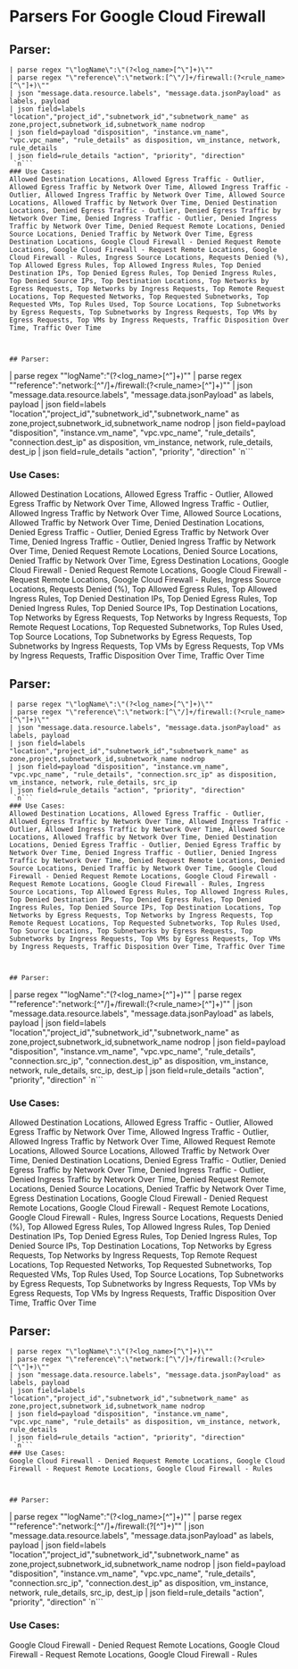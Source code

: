 # Parsers For Google Cloud Firewall

## Parser:
```
| parse regex "\"logName\":\"(?<log_name>[^\"]+)\"" 
| parse regex "\"reference\":\"network:[^\"/]+/firewall:(?<rule_name>[^\"]+)\""
| json "message.data.resource.labels", "message.data.jsonPayload" as labels, payload 
| json field=labels "location","project_id","subnetwork_id","subnetwork_name" as zone,project,subnetwork_id,subnetwork_name nodrop
| json field=payload "disposition", "instance.vm_name", "vpc.vpc_name", "rule_details" as disposition, vm_instance, network, rule_details
| json field=rule_details "action", "priority", "direction"
 `n```
### Use Cases:
Allowed Destination Locations, Allowed Egress Traffic - Outlier, Allowed Egress Traffic by Network Over Time, Allowed Ingress Traffic - Outlier, Allowed Ingress Traffic by Network Over Time, Allowed Source Locations, Allowed Traffic by Network Over Time, Denied Destination Locations, Denied Egress Traffic - Outlier, Denied Egress Traffic by Network Over Time, Denied Ingress Traffic - Outlier, Denied Ingress Traffic by Network Over Time, Denied Request Remote Locations, Denied Source Locations, Denied Traffic by Network Over Time, Egress Destination Locations, Google Cloud Firewall - Denied Request Remote Locations, Google Cloud Firewall - Request Remote Locations, Google Cloud Firewall - Rules, Ingress Source Locations, Requests Denied (%), Top Allowed Egress Rules, Top Allowed Ingress Rules, Top Denied Destination IPs, Top Denied Egress Rules, Top Denied Ingress Rules, Top Denied Source IPs, Top Destination Locations, Top Networks by Egress Requests, Top Networks by Ingress Requests, Top Remote Request Locations, Top Requested Networks, Top Requested Subnetworks, Top Requested VMs, Top Rules Used, Top Source Locations, Top Subnetworks by Egress Requests, Top Subnetworks by Ingress Requests, Top VMs by Egress Requests, Top VMs by Ingress Requests, Traffic Disposition Over Time, Traffic Over Time



## Parser:
```
| parse regex "\"logName\":\"(?<log_name>[^\"]+)\"" 
| parse regex "\"reference\":\"network:[^\"/]+/firewall:(?<rule_name>[^\"]+)\""
| json "message.data.resource.labels", "message.data.jsonPayload" as labels, payload 
| json field=labels "location","project_id","subnetwork_id","subnetwork_name" as zone,project,subnetwork_id,subnetwork_name nodrop
| json field=payload "disposition", "instance.vm_name", "vpc.vpc_name", "rule_details", "connection.dest_ip" as disposition, vm_instance, network, rule_details, dest_ip
| json field=rule_details "action", "priority", "direction"
 `n```
### Use Cases:
Allowed Destination Locations, Allowed Egress Traffic - Outlier, Allowed Egress Traffic by Network Over Time, Allowed Ingress Traffic - Outlier, Allowed Ingress Traffic by Network Over Time, Allowed Source Locations, Allowed Traffic by Network Over Time, Denied Destination Locations, Denied Egress Traffic - Outlier, Denied Egress Traffic by Network Over Time, Denied Ingress Traffic - Outlier, Denied Ingress Traffic by Network Over Time, Denied Request Remote Locations, Denied Source Locations, Denied Traffic by Network Over Time, Egress Destination Locations, Google Cloud Firewall - Denied Request Remote Locations, Google Cloud Firewall - Request Remote Locations, Google Cloud Firewall - Rules, Ingress Source Locations, Requests Denied (%), Top Allowed Egress Rules, Top Allowed Ingress Rules, Top Denied Destination IPs, Top Denied Egress Rules, Top Denied Ingress Rules, Top Denied Source IPs, Top Destination Locations, Top Networks by Egress Requests, Top Networks by Ingress Requests, Top Remote Request Locations, Top Requested Subnetworks, Top Rules Used, Top Source Locations, Top Subnetworks by Egress Requests, Top Subnetworks by Ingress Requests, Top VMs by Egress Requests, Top VMs by Ingress Requests, Traffic Disposition Over Time, Traffic Over Time



## Parser:
```
| parse regex "\"logName\":\"(?<log_name>[^\"]+)\"" 
| parse regex "\"reference\":\"network:[^\"/]+/firewall:(?<rule_name>[^\"]+)\""
| json "message.data.resource.labels", "message.data.jsonPayload" as labels, payload 
| json field=labels "location","project_id","subnetwork_id","subnetwork_name" as zone,project,subnetwork_id,subnetwork_name nodrop
| json field=payload "disposition", "instance.vm_name", "vpc.vpc_name", "rule_details", "connection.src_ip" as disposition, vm_instance, network, rule_details, src_ip
| json field=rule_details "action", "priority", "direction"
 `n```
### Use Cases:
Allowed Destination Locations, Allowed Egress Traffic - Outlier, Allowed Egress Traffic by Network Over Time, Allowed Ingress Traffic - Outlier, Allowed Ingress Traffic by Network Over Time, Allowed Source Locations, Allowed Traffic by Network Over Time, Denied Destination Locations, Denied Egress Traffic - Outlier, Denied Egress Traffic by Network Over Time, Denied Ingress Traffic - Outlier, Denied Ingress Traffic by Network Over Time, Denied Request Remote Locations, Denied Source Locations, Denied Traffic by Network Over Time, Google Cloud Firewall - Denied Request Remote Locations, Google Cloud Firewall - Request Remote Locations, Google Cloud Firewall - Rules, Ingress Source Locations, Top Allowed Egress Rules, Top Allowed Ingress Rules, Top Denied Destination IPs, Top Denied Egress Rules, Top Denied Ingress Rules, Top Denied Source IPs, Top Destination Locations, Top Networks by Egress Requests, Top Networks by Ingress Requests, Top Remote Request Locations, Top Requested Subnetworks, Top Rules Used, Top Source Locations, Top Subnetworks by Egress Requests, Top Subnetworks by Ingress Requests, Top VMs by Egress Requests, Top VMs by Ingress Requests, Traffic Disposition Over Time, Traffic Over Time



## Parser:
```
| parse regex "\"logName\":\"(?<log_name>[^\"]+)\"" 
| parse regex "\"reference\":\"network:[^\"/]+/firewall:(?<rule_name>[^\"]+)\""
| json "message.data.resource.labels", "message.data.jsonPayload" as labels, payload 
| json field=labels "location","project_id","subnetwork_id","subnetwork_name" as zone,project,subnetwork_id,subnetwork_name nodrop
| json field=payload "disposition", "instance.vm_name", "vpc.vpc_name", "rule_details", "connection.src_ip", "connection.dest_ip" as disposition, vm_instance, network, rule_details, src_ip, dest_ip
| json field=rule_details "action", "priority", "direction"
 `n```
### Use Cases:
Allowed Destination Locations, Allowed Egress Traffic - Outlier, Allowed Egress Traffic by Network Over Time, Allowed Ingress Traffic - Outlier, Allowed Ingress Traffic by Network Over Time, Allowed Request Remote Locations, Allowed Source Locations, Allowed Traffic by Network Over Time, Denied Destination Locations, Denied Egress Traffic - Outlier, Denied Egress Traffic by Network Over Time, Denied Ingress Traffic - Outlier, Denied Ingress Traffic by Network Over Time, Denied Request Remote Locations, Denied Source Locations, Denied Traffic by Network Over Time, Egress Destination Locations, Google Cloud Firewall - Denied Request Remote Locations, Google Cloud Firewall - Request Remote Locations, Google Cloud Firewall - Rules, Ingress Source Locations, Requests Denied (%), Top Allowed Egress Rules, Top Allowed Ingress Rules, Top Denied Destination IPs, Top Denied Egress Rules, Top Denied Ingress Rules, Top Denied Source IPs, Top Destination Locations, Top Networks by Egress Requests, Top Networks by Ingress Requests, Top Remote Request Locations, Top Requested Networks, Top Requested Subnetworks, Top Requested VMs, Top Rules Used, Top Source Locations, Top Subnetworks by Egress Requests, Top Subnetworks by Ingress Requests, Top VMs by Egress Requests, Top VMs by Ingress Requests, Traffic Disposition Over Time, Traffic Over Time



## Parser:
```
| parse regex "\"logName\":\"(?<log_name>[^\"]+)\"" 
| parse regex "\"reference\":\"network:[^\"/]+/firewall:(?<rule>[^\"]+)\""
| json "message.data.resource.labels", "message.data.jsonPayload" as labels, payload 
| json field=labels "location","project_id","subnetwork_id","subnetwork_name" as zone,project,subnetwork_id,subnetwork_name nodrop
| json field=payload "disposition", "instance.vm_name", "vpc.vpc_name", "rule_details" as disposition, vm_instance, network, rule_details
| json field=rule_details "action", "priority", "direction"
 `n```
### Use Cases:
Google Cloud Firewall - Denied Request Remote Locations, Google Cloud Firewall - Request Remote Locations, Google Cloud Firewall - Rules



## Parser:
```
| parse regex "\"logName\":\"(?<log_name>[^\"]+)\"" 
| parse regex "\"reference\":\"network:[^\"/]+/firewall:(?<rule>[^\"]+)\""
| json "message.data.resource.labels", "message.data.jsonPayload" as labels, payload 
| json field=labels "location","project_id","subnetwork_id","subnetwork_name" as zone,project,subnetwork_id,subnetwork_name nodrop
| json field=payload "disposition", "instance.vm_name", "vpc.vpc_name", "rule_details", "connection.src_ip", "connection.dest_ip" as disposition, vm_instance, network, rule_details, src_ip, dest_ip
| json field=rule_details "action", "priority", "direction"
 `n```
### Use Cases:
Google Cloud Firewall - Denied Request Remote Locations, Google Cloud Firewall - Request Remote Locations, Google Cloud Firewall - Rules


